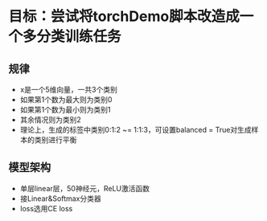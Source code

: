 <!--
 * @Author: Shiyao Ma
 * @Date: 2023-07-28 11:14:22
 * @LastEditors: Shiyao Ma
 * @LastEditTime: 2023-07-28 17:22:25
 * Copyright (c) 2023 by Shiyao Ma, All Rights Reserved. 
-->
# **目标：尝试将torchDemo脚本改造成一个多分类训练任务**

## 规律
* x是一个5维向量，一共3个类别
* 如果第1个数为最大则为类别0
* 如果第1个数为最小则为类别1
* 其余情况则为类别2
* 理论上，生成的标签中类别0:1:2 ~= 1:1:3，可设置balanced = True对生成样本的类别进行平衡

## 模型架构
* 单层linear层，50神经元，ReLU激活函数
* 接Linear&Softmax分类器
* loss选用CE loss